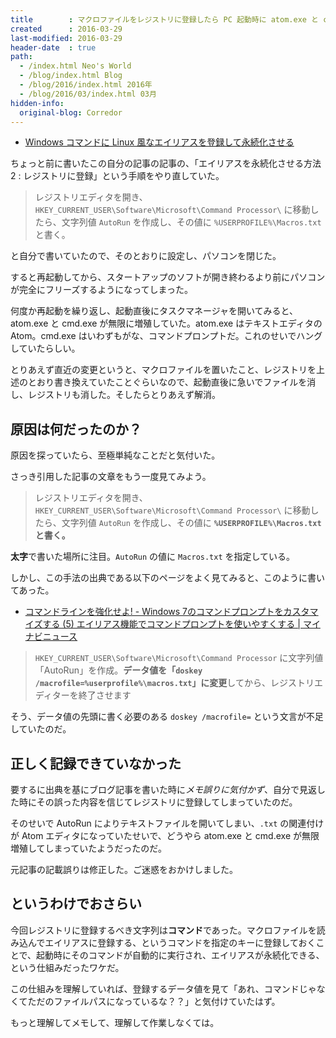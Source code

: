 ```yaml
---
title        : マクロファイルをレジストリに登録したら PC 起動時に atom.exe と cmd.exe が無限増殖してハングするようになってしまった
created      : 2016-03-29
last-modified: 2016-03-29
header-date  : true
path:
  - /index.html Neo's World
  - /blog/index.html Blog
  - /blog/2016/index.html 2016年
  - /blog/2016/03/index.html 03月
hidden-info:
  original-blog: Corredor
---
```


- [Windows コマンドに Linux 風なエイリアスを登録して永続化させる](/blog/2016/01/19-01.html)

ちょっと前に書いたこの自分の記事の記事の、「エイリアスを永続化させる方法2 : レジストリに登録」という手順をやり直していた。

> レジストリエディタを開き、`HKEY_CURRENT_USER\Software\Microsoft\Command Processor\` に移動したら、文字列値 `AutoRun` を作成し、その値に `%USERPROFILE%\Macros.txt` と書く。

と自分で書いていたので、そのとおりに設定し、パソコンを閉じた。

すると再起動してから、スタートアップのソフトが開き終わるより前にパソコンが完全にフリーズするようになってしまった。

何度か再起動を繰り返し、起動直後にタスクマネージャを開いてみると、atom.exe と cmd.exe が無限に増殖していた。atom.exe はテキストエディタの Atom。cmd.exe はいわずもがな、コマンドプロンプトだ。これのせいでハングしていたらしい。

とりあえず直近の変更というと、マクロファイルを置いたこと、レジストリを上述のとおり書き換えていたことぐらいなので、起動直後に急いでファイルを消し、レジストリも消した。そしたらとりあえず解消。

## 原因は何だったのか？

原因を探っていたら、至極単純なことだと気付いた。

さっき引用した記事の文章をもう一度見てみよう。

> レジストリエディタを開き、`HKEY_CURRENT_USER\Software\Microsoft\Command Processor\` に移動したら、文字列値 `AutoRun` を作成し、その値に **`%USERPROFILE%\Macros.txt` と書く。**

**太字**で書いた場所に注目。`AutoRun` の値に `Macros.txt` を指定している。

しかし、この手法の出典である以下のページをよく見てみると、このように書いてあった。

- [コマンドラインを強化せよ! - Windows 7のコマンドプロンプトをカスタマイズする (5) エイリアス機能でコマンドプロンプトを使いやすくする | マイナビニュース](http://news.mynavi.jp/articles/2011/07/05/commandline/004.html)

> `HKEY_CURRENT_USER\Software\Microsoft\Command Processor` に文字列値「AutoRun」を作成。**データ値を「`doskey /macrofile=%userprofile%\macros.txt`」に変更**してから、レジストリエディターを終了させます

そう、データ値の先頭に書く必要のある `doskey /macrofile=` という文言が不足していたのだ。

## 正しく記録できていなかった

要するに出典を基にブログ記事を書いた時に*メモ誤りに気付かず*、自分で見返した時にその誤った内容を信じてレジストリに登録してしまっていたのだ。

そのせいで AutoRun によりテキストファイルを開いてしまい、`.txt` の関連付けが Atom エディタになっていたせいで、どうやら atom.exe と cmd.exe が無限増殖してしまっていたようだったのだ。

元記事の記載誤りは修正した。ご迷惑をおかけしました。

## というわけでおさらい

今回レジストリに登録するべき文字列は**コマンド**であった。マクロファイルを読み込んでエイリアスに登録する、というコマンドを指定のキーに登録しておくことで、起動時にそのコマンドが自動的に実行され、エイリアスが永続化できる、という仕組みだったワケだ。

この仕組みを理解していれば、登録するデータ値を見て「あれ、コマンドじゃなくてただのファイルパスになっているな？？」と気付けていたはず。

もっと理解してメモして、理解して作業しなくては。
